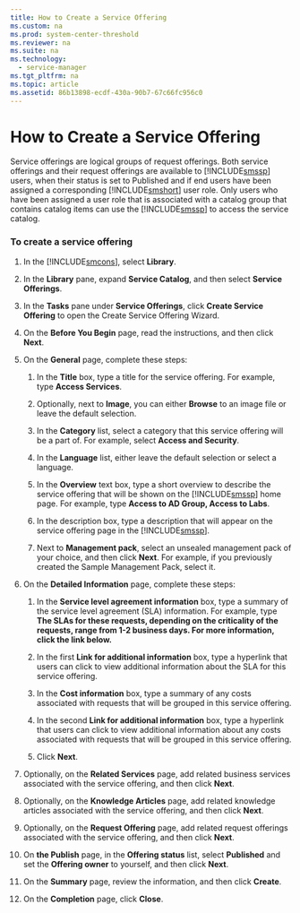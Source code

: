 ```yaml
---
title: How to Create a Service Offering
ms.custom: na
ms.prod: system-center-threshold
ms.reviewer: na
ms.suite: na
ms.technology: 
  - service-manager
ms.tgt_pltfrm: na
ms.topic: article
ms.assetid: 86b13898-ecdf-430a-90b7-67c66fc956c0
---
```

# How to Create a Service Offering
Service offerings are logical groups of request offerings. Both service offerings and their request offerings are available to [!INCLUDE[smssp](../../includes/smssp_md.md)] users, when their status is set to Published and if end users have been assigned a corresponding [!INCLUDE[smshort](../../includes/smshort_md.md)] user role. Only users who have been assigned a user role that is associated with a catalog group that contains catalog items can use the [!INCLUDE[smssp](../../includes/smssp_md.md)] to access the service catalog.

### To create a service offering

1.  In the [!INCLUDE[smcons](../../includes/smcons_md.md)], select **Library**.

2.  In the **Library** pane, expand **Service Catalog**, and then select **Service Offerings**.

3.  In the **Tasks** pane under **Service Offerings**, click **Create Service Offering** to open the Create Service Offering Wizard.

4.  On the **Before You Begin** page, read the instructions, and then click **Next**.

5.  On the **General** page, complete these steps:

    1.  In the **Title** box, type a title for the service offering. For example, type **Access Services**.

    2.  Optionally, next to **Image**, you can either **Browse** to an image file or leave the default selection.

    3.  In the **Category** list, select a category that this service offering will be a part of. For example, select **Access and Security**.

    4.  In the **Language** list, either leave the default selection or select a language.

    5.  In the **Overview** text box, type a short overview to describe the service offering that will be shown on the [!INCLUDE[smssp](../../includes/smssp_md.md)] home page. For example, type **Access to AD Group, Access to Labs**.

    6.  In the description box, type a description that will appear on the service offering page in the [!INCLUDE[smssp](../../includes/smssp_md.md)].

    7.  Next to **Management pack**, select an unsealed management pack of your choice, and then click **Next**. For example, if you previously created the Sample Management Pack, select it.

6.  On the **Detailed Information** page, complete these steps:

    1.  In the **Service level agreement information** box, type a summary of the service level agreement \(SLA\) information. For example, type **The SLAs for these requests, depending on the criticality of the requests, range from 1\-2 business days. For more information, click the link below.**

    2.  In the first **Link for additional information** box, type a hyperlink that users can click to view additional information about the SLA for this service offering.

    3.  In the **Cost information** box, type a summary of any costs associated with requests that will be grouped in this service offering.

    4.  In the second **Link for additional information** box, type a hyperlink that users can click to view additional information about any costs associated with requests that will be grouped in this service offering.

    5.  Click **Next**.

7.  Optionally, on the **Related Services** page, add related business services associated with the service offering, and then click **Next**.

8.  Optionally, on the **Knowledge Articles** page, add related knowledge articles associated with the service offering, and then click **Next**.

9. Optionally, on the **Request Offering** page, add related request offerings associated with the service offering, and then click **Next**.

10. On **the Publish** page, in the **Offering status** list, select **Published** and set the **Offering owner** to yourself, and then click **Next**.

11. On the **Summary** page, review the information, and then click **Create**.

12. On the **Completion** page, click **Close**.


